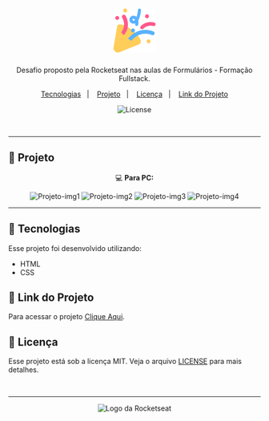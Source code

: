 <h1 align="center">
  <img alt="Logo" src="https://github.com/Chiarelo/02-formulario-de-convite/blob/8367bb25bec92fda2654f6e5d189d54c700c3ca7/favicom.png">
</h1>

<p align="center">
    Desafio proposto pela Rocketseat nas aulas de Formulários - Formação Fullstack.
</p>

<p align="center">
  <a href="#-tecnologias">Tecnologias</a>&nbsp;&nbsp;&nbsp;|&nbsp;&nbsp;&nbsp;
  <a href="#-projeto">Projeto</a>&nbsp;&nbsp;&nbsp;|&nbsp;&nbsp;&nbsp;
  <a href="#-licença">Licença</a>&nbsp;&nbsp;&nbsp;|&nbsp;&nbsp;&nbsp;
  <a href="#-link-do-projeto">Link do Projeto</a>
</p>

<p align="center">
  <img alt="License" src="https://img.shields.io/static/v1?label=license&message=MIT&color=0F172A&labelColor=1D4ED8">
</p>

<br>

---

## 📂 Projeto

<p align="center">💻 <b>Para PC:</b></p>
<p align="center">
  <img alt="Projeto-img1" src="">
  <img alt="Projeto-img2" src="">
  <img alt="Projeto-img3" src="">
  <img alt="Projeto-img4" src="">
</p>

<!--
<p align="center">📱 <b>Para Celular:</b></p>
<p align="center">
  <img alt="Projeto para Celular" src="" width="300px">
</p>
-->

---

## 🚀 Tecnologias

Esse projeto foi desenvolvido utilizando:

- HTML
- CSS

## 🔗 Link do Projeto

Para acessar o projeto <a href="" target="_blank">Clique Aqui</a>.

## 📝 Licença

Esse projeto está sob a licença MIT. Veja o arquivo [LICENSE](./LICENSE) para mais detalhes.

<br>

---

<p align="center">
  <img alt="Logo da Rocketseat" src="https://github.com/user-attachments/assets/39908634-2aee-4435-8513-fb952559fe3c" width="200px" />
</p>
